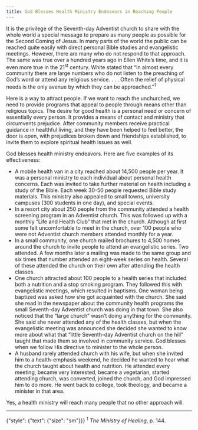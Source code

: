 ```yaml
---
title: God Blesses Health Ministry Endeavors in Reaching People
---
```


It is the privilege of the Seventh-day Adventist church to share with the whole world a special message to prepare as many people as possible for the Second Coming of Jesus. In many parts of the world the public can be reached quite easily with direct personal Bible studies and evangelistic meetings. However, there are many who do not respond to that approach. The same was true over a hundred years ago in Ellen White’s time, and it is even more true in the 21<sup>st</sup> century. White stated that “In almost every community there are large numbers who do not listen to the preaching of God’s word or attend any religious service. . . . Often the relief of physical needs is the only avenue by which they can be approached.”<sup>1</sup>

Here is a way to attract people. If we want to reach the unchurched, we need to provide programs that appeal to people through means other than religious topics. The desire for good health is a personal need or concern of essentially every person. It provides a means of contact and ministry that circumvents prejudice. After community members receive practical guidance in healthful living, and they have been helped to feel better, the door is open, with prejudices broken down and friendships established, to invite them to explore spiritual health issues as well.

God blesses health ministry endeavors. Here are five examples of its effectiveness:

- A mobile health van in a city reached about 14,500 people per year. It was a personal ministry to each individual about personal health concerns. Each was invited to take further material on health including a study of the Bible. Each week 30-50 people requested Bible study materials. This ministry also appealed to small towns, university campuses (300 students in one day), and special events.
- In a resort city about 250 people from the community attended a health screening program in an Adventist church. This was followed up with a monthly “Life and Health Club” that met in the church. Although at first some felt uncomfortable to meet in the church, over 100 people who were not Adventist church members attended monthly for a year.
- In a small community, one church mailed brochures to 4,500 homes around the church to invite people to attend an evangelistic series. Two attended. A few months later a mailing was made to the same group and six times that number attended an eight-week series on health. Several of these attended the church on their own after attending the health classes.
- One church attracted about 100 people to a health series that included both a nutrition and a stop smoking program. They followed this with evangelistic meetings, which resulted in baptisms. One woman being baptized was asked how she got acquainted with the church. She said she read in the newspaper about the community health programs the small Seventh-day Adventist church was doing in that town. She also noticed that the “large church” wasn’t doing anything for the community. She said she never attended any of the health classes, but when the evangelistic meeting was announced she decided she wanted to know more about what that “little Seventh-day Adventist church on the hill” taught that made them so involved in community service. God blesses when we follow His directive to minister to the whole person.
- A husband rarely attended church with his wife, but when she invited him to a health-emphasis weekend, he decided he wanted to hear what the church taught about health and nutrition. He attended every meeting, became very interested, became a vegetarian, started attending church, was converted, joined the church, and God impressed him to do more. He went back to college, took theology, and became a minister in that area.

Yes, a health ministry will reach many people that no other approach will.

---

{"style": {"text": {"size": "sm"}}}
<sup>1</sup> _The Ministry of Healing_, p. 144.